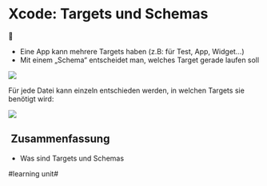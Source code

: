 # Xcode: Targets und Schemas
🎯

 - Eine App kann mehrere Targets haben (z.B: für Test, App, Widget…)
- Mit einem „Schema“ entscheidet man, welches Target gerade laufen soll


![][image-1]

Für jede Datei kann einzeln entschieden werden, in welchen Targets sie benötigt wird:

![][image-2]

##  Zusammenfassung
- Was sind Targets und Schemas

[image-1]:	assets/Bildschirm%C2%ADfoto%202023-03-08%20um%2021.11.48.png
[image-2]:	assets/Bildschirm%C2%ADfoto%202023-03-08%20um%2021.12.32.png

#learning unit#